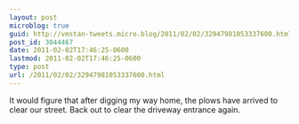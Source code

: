 ```yaml
---
layout: post
microblog: true
guid: http://vmstan-tweets.micro.blog/2011/02/02/32947981053337600.html
post_id: 3044467
date: 2011-02-02T17:46:25-0600
lastmod: 2011-02-02T17:46:25-0600
type: post
url: /2011/02/02/32947981053337600.html
---
```

It would figure that after digging my way home, the plows have arrived to clear our street. Back out to clear the driveway entrance again.

